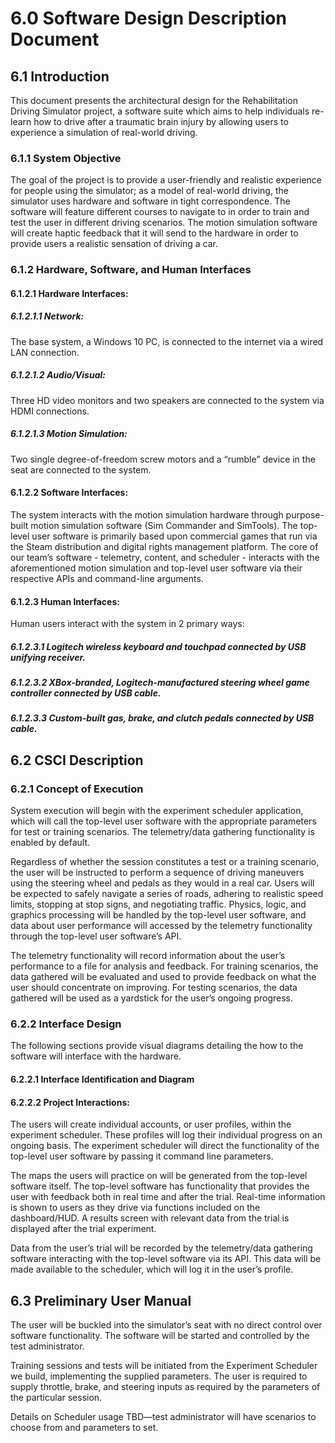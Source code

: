 # 6.0 Software Design Description Document

## 6.1 Introduction
This document presents the architectural design for the Rehabilitation Driving Simulator project, a software suite which aims to help individuals re-learn how to drive after a traumatic brain injury by allowing users to experience a simulation of real-world driving.

### 6.1.1 System Objective
The goal of the project is to provide a user-friendly and realistic experience for people using the simulator; as a model of real-world driving, the simulator uses hardware and software in tight correspondence. The software will feature different courses to navigate to in order to train and test the user in different driving scenarios. The motion simulation software will create haptic feedback that it will send to the hardware in order to provide users a realistic sensation of driving a car.

### 6.1.2 Hardware, Software, and Human Interfaces

#### 6.1.2.1 Hardware Interfaces:
##### 6.1.2.1.1 Network:
The base system, a Windows 10 PC, is connected to the internet via a wired LAN connection.
##### 6.1.2.1.2 Audio/Visual:
Three HD video monitors and two speakers are connected to the system via HDMI connections.
##### 6.1.2.1.3 Motion Simulation:
Two single degree-of-freedom screw motors and a “rumble” device in the seat are connected to the system.

#### 6.1.2.2 Software Interfaces:
The system interacts with the motion simulation hardware through purpose-built motion simulation software (Sim Commander and SimTools).
The top-level user software is primarily based upon commercial games that run via the Steam distribution and digital rights management platform.
The core of our team’s software - telemetry, content, and scheduler - interacts with the aforementioned motion simulation and top-level user software via their respective APIs and command-line arguments.

#### 6.1.2.3 Human Interfaces:
Human users interact with the system in 2 primary ways:
##### 6.1.2.3.1 Logitech wireless keyboard and touchpad connected by USB unifying receiver.
##### 6.1.2.3.2 XBox-branded, Logitech-manufactured steering wheel game controller connected by USB cable.
##### 6.1.2.3.3 Custom-built gas, brake, and clutch pedals connected by USB cable.

## 6.2 CSCI Description
### 6.2.1 Concept of Execution
System execution will begin with the experiment scheduler application, which will call the top-level user software with the appropriate parameters for test or training scenarios. The telemetry/data gathering functionality is enabled by default.

Regardless of whether the session constitutes a test or a training scenario, the user will be instructed to perform a sequence of driving maneuvers using the steering wheel and pedals as they would in a real car. Users will be expected to safely navigate a series of roads, adhering to realistic speed limits, stopping at stop signs, and negotiating traffic. Physics, logic, and graphics processing will be handled by the top-level user software, and data about user performance will accessed by the telemetry functionality through the top-level user software’s API.

The telemetry functionality will record information about the user’s performance to a file for analysis and feedback. For training scenarios, the data gathered will be evaluated and used to provide feedback on what the user should concentrate on improving. For testing scenarios, the data gathered will be used as a yardstick for the user’s ongoing progress.

### 6.2.2 Interface Design
The following sections provide visual diagrams detailing the how to the software will interface with the hardware.

#### 6.2.2.1 Interface Identification and Diagram

#### 6.2.2.2 Project Interactions:
The users will create individual accounts, or user profiles, within the experiment scheduler. These profiles will log their individual progress on an ongoing basis. The experiment scheduler will direct the functionality of the top-level user software by passing it command line parameters.

The maps the users will practice on will be generated from the top-level software itself. The top-level software has functionality that provides the user with feedback both in real time and after the trial. Real-time information is shown to users as they drive via functions included on the dashboard/HUD. A results screen with relevant data from the trial is displayed after the trial experiment.

Data from the user’s trial will be recorded by the telemetry/data gathering software interacting with the top-level software via its API. This data will be made available to the scheduler, which will log it in the user’s profile.


## 6.3 Preliminary User Manual
The user will be buckled into the simulator’s seat with no direct control over software functionality. The software will be started and controlled by the test administrator.

Training sessions and tests will be initiated from the Experiment Scheduler we build, implementing the supplied parameters. The user is required to supply throttle, brake, and steering inputs as required by the parameters of the particular session.

Details on Scheduler usage TBD—test administrator will have scenarios to choose from and parameters to set.
